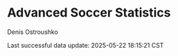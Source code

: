 # Advanced Soccer Statistics
Denis Ostroushko

<!-- gfm -->

Last successful data update: 2025-05-22 18:15:21 CST
